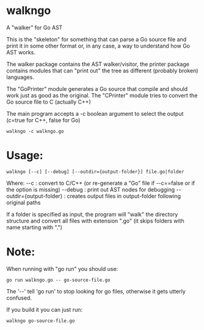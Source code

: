 walkngo
=======

A "walker" for Go AST

This is the "skeleton" for something that can parse a Go source file and print it in some other format or, in any case, a way to understand how Go AST works.

The walker package contains the AST walker/visitor, the printer package contains modules that can "print out" the tree as different (probably broken) languages.

The "GoPrinter" module generates a Go source that compile and should work just as good as the original. The "CPrinter" module tries to convert the Go source file to C (actually C++)

The main program accepts a -c boolean argument to select the output (c=true for C++, false for Go)

    walkngo -c walkngo.go

Usage:
======

    walkngo [--c] [--debug] [--outdir={output-folder}] file.go|folder

Where:
    --c : convert to C/C++ (or re-generate a "Go" file if --c==false or if the option is missing)
    --debug : print out AST nodes for debugging
    --outdir={output-folder} : creates output files in output-folder following original paths

If a folder is specified as input, the program will "walk" the directory structure and convert all files with extension ".go" (it skips folders with name starting with ".")

Note:
=====

When running with "go run" you should use:

    go run walkngo.go -- go-source-file.go
    
The '--' tell 'go run' to stop looking for go files, otherwise it gets utterly confused.

If you build it you can just run:

    walkngo go-source-file.go
